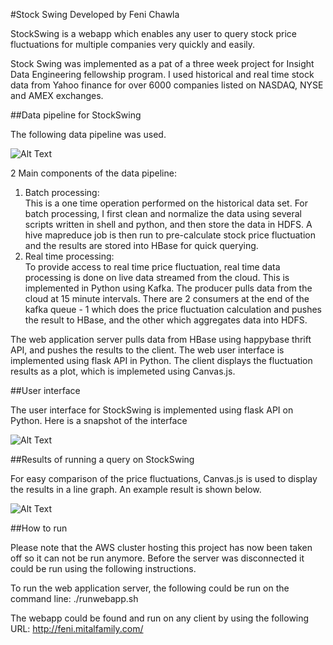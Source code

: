 #Stock Swing
Developed by Feni Chawla

StockSwing is a webapp which enables any user to query stock price fluctuations for multiple companies very quickly and easily. 

Stock Swing was implemented as a pat of a three week project for Insight Data Engineering fellowship program. I used historical and real time stock data from Yahoo finance for over 6000 companies listed on NASDAQ, NYSE and AMEX exchanges.  


##Data pipeline for StockSwing

The following data pipeline was used.



![Alt Text](https://github.com/fenichawla/InsightDataProject_StockSwing/blob/master/images/datapipeline.png "Data Pipeline for StockSwing")



  
  2 Main components of the data pipeline:
  1. Batch processing: <br>
  This is a one time operation performed on the historical data set. For batch processing, I first clean and normalize the data using several scripts written in shell and python, and then store the data in HDFS. A hive mapreduce job is then run to pre-calculate stock price fluctuation and the results are stored into HBase for quick querying.<br>
  2. Real time processing:<br>
  To provide access to real time price fluctuation, real time data processing is done on live data streamed from the cloud. This is implemented in Python using Kafka. The producer pulls data from the cloud at 15 minute intervals. There are 2 consumers at the end of the kafka queue - 1 which does the price fluctuation calculation and pushes the result to HBase, and the other which aggregates data into HDFS. 


The web application server pulls data from HBase using happybase thrift API, and pushes the results to the client. The web user interface is implemented using flask API in Python. The client displays the fluctuation results as a plot, which is implemeted using Canvas.js.


##User interface

The user interface for StockSwing is implemented using flask API on Python. Here is a snapshot of the interface


![Alt Text](https://github.com/fenichawla/InsightDataProject_StockSwing/blob/master/images/WebUI.png)



##Results of running a query on StockSwing

For easy comparison of the price fluctuations, Canvas.js is used to display the results in a line graph. An example result is shown below.


![Alt Text](https://github.com/fenichawla/InsightDataProject_StockSwing/blob/master/images/QueryResult.png)


##How to run

Please note that the AWS cluster hosting this project has now been taken off so it can not be run anymore. Before the server was disconnected it could be run using the following instructions.

To run the web application server, the following could be run on the command line:
./runwebapp.sh

The webapp could be found and run on any client by using the following URL: http://feni.mitalfamily.com/
